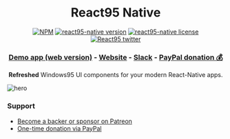 <h1 align="center">React95 Native</h1>

<p align="center">
  <a href="https://www.npmjs.com/package/react95-native"><img src="https://flat.badgen.net/npm/dt/react95-native" alt="NPM" /></a>
  <a href="https://www.npmjs.com/package/react95-native"><img src="https://flat.badgen.net/npm/v/react95-native" alt="react95-native version" /></a>
  <a href="https://www.npmjs.com/package/react95-native"><img src="https://flat.badgen.net/npm/license/react95-native" alt="react95-native license" /></a>
  <a href="https://twitter.com/intent/follow?screen_name=react95_io"><img src="https://img.shields.io/twitter/follow/react95_io" alt="React95 twitter" /></a>
</p>
<h3 align="center">
  <a href="https://coins95.web.app/">Demo app (web version)</a> -
  <a href="https://react95.io/">Website</a> -
  <a href="https://join.slack.com/t/react95/shared_invite/enQtOTA1NzEyNjAyNTc4LWYxZjU3NWRiMWJlMGJiMjhkNzE2MDA3ZmZjZDc1YmY0ODdlZjMwZDA1NWJiYWExYmY1NTJmNmE4OWVjNWFhMTE">Slack</a> -
  <a href="https://www.paypal.me/react95">PayPal donation 💰</a>
</h3>
<p align="center">
  <b>Refreshed</b> Windows95 UI components for your modern React-Native apps.</p>

![hero](https://user-images.githubusercontent.com/28541613/152637028-eb445b2a-32cd-4672-bf75-3f3904123637.png)

### Support

- [Become a backer or sponsor on Patreon](https://www.patreon.com/arturbien)
- [One-time donation via PayPal](https://www.paypal.me/react95)
